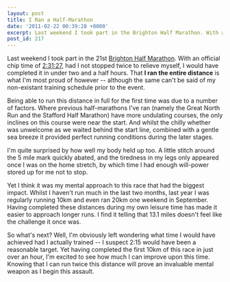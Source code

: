 ```yaml
---
layout: post
title: I Ran a Half-Marathon
date: '2011-02-22 00:39:28 +0000'
excerpt: Last weekend I took part in the Brighton Half Marathon. With an official chip time of 2:31:27, had I not stopped twice to relieve myself, I would have completed it in under two and a half hours. That I ran the entire distance is what I'm most proud of however -- although the same can't be said of my non-existant training schedule prior to the event.
post_id: 217
---
```

Last weekend I took part in the 21st [Brighton Half Marathon][1]. With an official chip time of [2:31:27][2], had I not stopped twice to relieve myself, I would have completed it in under two and a half hours. That **I ran the entire distance** is what I'm most proud of however -- although the same can't be said of my non-existant training schedule prior to the event.

Being able to run this distance in full for the first time was due to a number of factors. Where previous half-marathons I've ran (namely the Great North Run and the Stafford Half Marathon) have more undulating courses, the only inclines on this course were near the start. And whilst the chilly whether was unwelcome as we waited behind the start line, combined with a gentle sea breeze it provided perfect running conditions during the later stages.

I'm quite surprised by how well my body held up too. A little stitch around the 5 mile mark quickly abated, and the tiredness in my legs only appeared once I was on the home stretch, by which time I had enough will-power stored up for me not to stop.

Yet I think it was my mental approach to this race that had the biggest impact. Whilst I haven't run much in the last two months, last year I was regularly running 10km and even ran 20km one weekend in September. Having completed these distances during my own leisure time has made it easier to approach longer runs. I find it telling that 13.1 miles doesn't feel like the challenge it once was.

So what's next? Well, I'm obviously left wondering what time I would have achieved had I actually trained -- I suspect 2:15 would have been a reasonable target. Yet having completed the first 10km of this race in just over an hour, I'm excited to see how much I can improve upon this time. Knowing that I can run twice this distance will prove an invaluable mental weapon as I begin this assault.

[1]: http://www.brightonhalfmarathon.com/
[2]: http://www.sportsystems.co.uk/ss/results/athlete/?entId=LLOYD-DJDEM-PAULJ